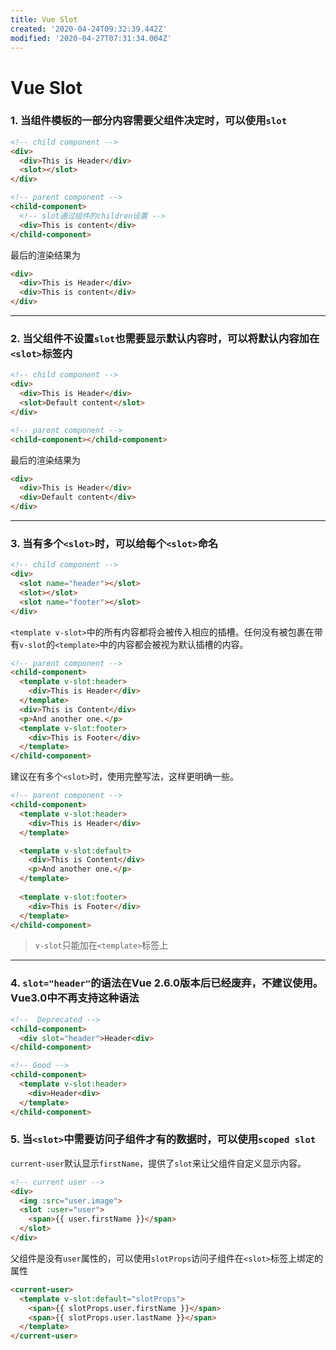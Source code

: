 ```yaml
---
title: Vue Slot
created: '2020-04-24T09:32:39.442Z'
modified: '2020-04-27T07:31:34.004Z'
---
```


# Vue Slot

### 1. 当组件模板的一部分内容需要父组件决定时，可以使用`slot`

```html
<!-- child component -->
<div>
  <div>This is Header</div>
  <slot></slot>
</div>
```

```html
<!-- parent component -->
<child-component>
  <!-- slot通过组件的children设置 -->
  <div>This is content</div>
</child-component>
```

最后的渲染结果为
```html
<div>
  <div>This is Header</div>
  <div>This is content</div>
</div>
```

***


### 2. 当父组件不设置`slot`也需要显示默认内容时，可以将默认内容加在`<slot>`标签内
```html
<!-- child component -->
<div>
  <div>This is Header</div>
  <slot>Default content</slot>
</div>
```

```html
<!-- parent component -->
<child-component></child-component>
```

最后的渲染结果为
```html
<div>
  <div>This is Header</div>
  <div>Default content</div>
</div>
```

***


### 3. 当有多个`<slot>`时，可以给每个`<slot>`命名
```html
<!-- child component -->
<div>
  <slot name="header"></slot>
  <slot></slot>
  <slot name="footer"></slot>
</div>
```

`<template v-slot>`中的所有内容都将会被传入相应的插槽。任何没有被包裹在带有`v-slot`的`<template>`中的内容都会被视为默认插槽的内容。
```html
<!-- parent component -->
<child-component>
  <template v-slot:header>
    <div>This is Header</div>
  </template>
  <div>This is Content</div>
  <p>And another one.</p>
  <template v-slot:footer>
    <div>This is Footer</div>
  </template>
</child-component>
```

建议在有多个`<slot>`时，使用完整写法，这样更明确一些。
```html
<!-- parent component -->
<child-component>
  <template v-slot:header>
    <div>This is Header</div>
  </template>

  <template v-slot:default>
    <div>This is Content</div>
    <p>And another one.</p>
  </template>
  
  <template v-slot:footer>
    <div>This is Footer</div>
  </template>
</child-component>
```
> `v-slot`只能加在`<template>`标签上

***

### 4. `slot="header"`的语法在Vue 2.6.0版本后已经废弃，不建议使用。Vue3.0中不再支持这种语法

```html
<!--  Deprecated -->
<child-component>
  <div slot="header">Header<div>
</child-component>
```

```html
<!-- Good -->
<child-component>
  <template v-slot:header>
    <div>Header<div>
  </template>
</child-component>
```

### 5. 当`<slot>`中需要访问子组件才有的数据时，可以使用`scoped slot`

`current-user`默认显示`firstName`，提供了`slot`来让父组件自定义显示内容。
```html
<!-- current user -->
<div>
  <img :src="user.image">
  <slot :user="user">
    <span>{{ user.firstName }}</span>
  </slot>
</div>
```

父组件是没有`user`属性的，可以使用`slotProps`访问子组件在`<slot>`标签上绑定的属性
```html
<current-user>
  <template v-slot:default="slotProps">
    <span>{{ slotProps.user.firstName }}</span>
    <span>{{ slotProps.user.lastName }}</span>
  </template>
</current-user>
```





